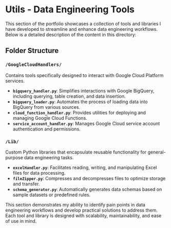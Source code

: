 # Utils - Data Engineering Tools

This section of the portfolio showcases a collection of tools and libraries I have developed to streamline and enhance data engineering workflows. Below is a detailed description of the content in this directory:

## Folder Structure

### `/GoogleCloudHandlers/`
Contains tools specifically designed to interact with Google Cloud Platform services.

- **`bigquery_handler.py`**: Simplifies interactions with Google BigQuery, including querying, table creation, and data insertion.
- **`bigquery_loader.py`**: Automates the process of loading data into BigQuery from various sources.
- **`cloud_function_handler.py`**: Provides utilities for deploying and managing Google Cloud Functions.
- **`service_account_handler.py`**: Manages Google Cloud service account authentication and permissions.

### `/Lib/`
Custom Python libraries that encapsulate reusable functionality for general-purpose data engineering tasks.

- **`excelHandler.py`**: Facilitates reading, writing, and manipulating Excel files for data processing.
- **`fileZipper.py`**: Compresses and decompresses files to optimize storage and transfer.
- **`schema_generator.py`**: Automatically generates data schemas based on sample datasets or predefined rules.


This section demonstrates my ability to identify pain points in data engineering workflows and develop practical solutions to address them. Each tool and library is designed with scalability, maintainability, and ease of use in mind.